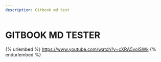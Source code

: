 ```yaml
---
description: Gitbook md test
---
```


# GITBOOK MD TESTER

{% urlembed  %}
https://www.youtube.com/watch?v=cXRA5volSWk
{% endurlembed %}
